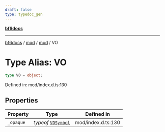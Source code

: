 ```yaml
---
draft: false
type: typedoc_gen
---
```


[**bf6docs**](../../../_index.md)

***

[bf6docs](../../../_index.md) / [mod](../../_index.md) / [mod](../_index.md) / VO

# Type Alias: VO

```ts
type VO = object;
```

Defined in: mod/index.d.ts:130

## Properties

| Property | Type | Defined in |
| ------ | ------ | ------ |
| <a id="_opaque"></a> `_opaque` | *typeof* [`VOSymbol`](../VOSymbol/_index.md) | mod/index.d.ts:130 |

